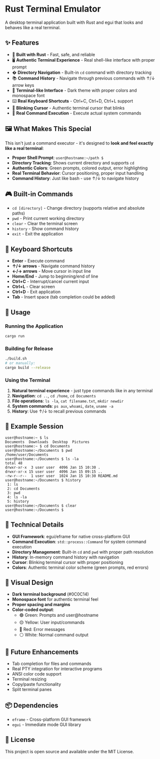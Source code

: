 # Rust Terminal Emulator

A desktop terminal application built with Rust and egui that looks and behaves like a real terminal.

## ✨ Features

- 🦀 **Built with Rust** - Fast, safe, and reliable
- 🖥️ **Authentic Terminal Experience** - Real shell-like interface with proper prompt
- � **Directory Navigation** - Built-in `cd` command with directory tracking  
- 📚 **Command History** - Navigate through previous commands with ↑/↓ arrow keys
- 🎨 **Terminal-like Interface** - Dark theme with proper colors and monospace font
- ⌨️ **Real Keyboard Shortcuts** - Ctrl+C, Ctrl+D, Ctrl+L support
- 🔄 **Blinking Cursor** - Authentic terminal cursor that blinks
- 🚀 **Real Command Execution** - Execute actual system commands

## 🖼️ What Makes This Special

This isn't just a command executor - it's designed to **look and feel exactly like a real terminal**:

- **Proper Shell Prompt**: `user@hostname:~/path $` 
- **Directory Tracking**: Shows current directory and supports `cd`
- **Authentic Colors**: Green prompts, colored output, error highlighting
- **Real Terminal Behavior**: Cursor positioning, proper input handling
- **Command History**: Just like bash - use ↑/↓ to navigate history

## 🎮 Built-in Commands

- `cd [directory]` - Change directory (supports relative and absolute paths)
- `pwd` - Print current working directory  
- `clear` - Clear the terminal screen
- `history` - Show command history
- `exit` - Exit the application

## 🎯 Keyboard Shortcuts

- **Enter** - Execute command
- **↑/↓ arrows** - Navigate command history  
- **←/→ arrows** - Move cursor in input line
- **Home/End** - Jump to beginning/end of line
- **Ctrl+C** - Interrupt/cancel current input
- **Ctrl+L** - Clear screen  
- **Ctrl+D** - Exit application
- **Tab** - Insert space (tab completion could be added)

## 🚀 Usage

### Running the Application

```bash
cargo run
```

### Building for Release

```bash
./build.sh
# or manually:
cargo build --release
```

### Using the Terminal

1. **Natural terminal experience** - just type commands like in any terminal
2. **Navigation**: `cd ..`, `cd /home`, `cd Documents`  
3. **File operations**: `ls -la`, `cat filename.txt`, `mkdir newdir`
4. **System commands**: `ps aux`, `whoami`, `date`, `uname -a`
5. **History**: Use ↑/↓ to recall previous commands

## 📝 Example Session

```
user@hostname:~ $ ls
Documents  Downloads  Desktop  Pictures
user@hostname:~ $ cd Documents  
user@hostname:~/Documents $ pwd
/home/user/Documents
user@hostname:~/Documents $ ls -la
total 48
drwxr-xr-x  3 user user  4096 Jan 15 10:30 .
drwxr-xr-x 15 user user  4096 Jan 15 09:15 ..
-rw-r--r--  1 user user  1024 Jan 15 10:30 README.md
user@hostname:~/Documents $ history
 1: ls
 2: cd Documents  
 3: pwd
 4: ls -la
 5: history
user@hostname:~/Documents $ clear
user@hostname:~/Documents $ 
```

## 🔧 Technical Details

- **GUI Framework**: egui/eframe for native cross-platform GUI
- **Command Execution**: `std::process::Command` for system command execution  
- **Directory Management**: Built-in `cd` and `pwd` with proper path resolution
- **History**: In-memory command history with navigation
- **Cursor**: Blinking terminal cursor with proper positioning
- **Colors**: Authentic terminal color scheme (green prompts, red errors)

## 🎨 Visual Design

- **Dark terminal background** (#0C0C14) 
- **Monospace font** for authentic terminal feel
- **Proper spacing and margins**
- **Color-coded output**:
  - 🟢 Green: Prompts and user@hostname
  - 🟡 Yellow: User input/commands  
  - 🔴 Red: Error messages
  - ⚪ White: Normal command output

## 🔮 Future Enhancements

- Tab completion for files and commands
- Real PTY integration for interactive programs  
- ANSI color code support
- Terminal resizing
- Copy/paste functionality
- Split terminal panes

## 📦 Dependencies

- `eframe` - Cross-platform GUI framework
- `egui` - Immediate mode GUI library

## 📄 License

This project is open source and available under the MIT License.
